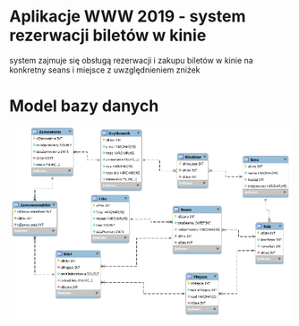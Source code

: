 # Aplikacje WWW 2019 - system rezerwacji biletów w kinie

system zajmuje się obsługą rezerwacji i zakupu biletów w kinie na konkretny seans i miejsce z uwzględnieniem zniżek

# Model bazy danych
![Model bazy danych](./db_schema.png)
